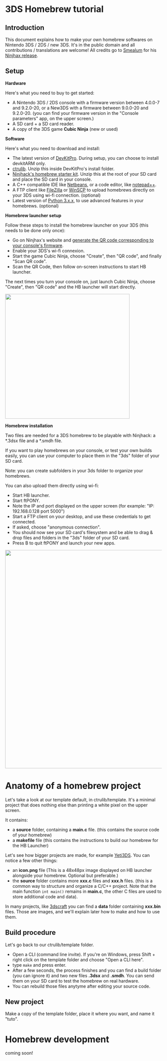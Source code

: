 3DS Homebrew tutorial
=====================

Introduction
------------

This document explains how to make your own homebrew softwares on Nintendo 3DS / 2DS / new 3DS.
It's in the public domain and all contributions / translations are welcome!
All credits go to [Smealum](http://smealum.net) for his [Ninjhax release](http://smealum.net/ninjhax).

Setup
-----

**Hardware**

Here's what you need to buy to get started:
- A Nintendo 3DS / 2DS console with a firmware version between 4.0.0-7 and 9.2.0-20, or a New3DS with a firmware between 9.0.0-20 and 9.2.0-20. (you can find your firmware version in the "Console parameters" app, on the upper screen.)
- A SD card + a SD card reader.
- A copy of the 3DS game **Cubic Ninja** (new or used)

**Software**

Here's what you need to download and install:
- The latest version of [DevKitPro](http://devkitpro.org). During setup, you can choose to install devkitARM only.
- [ctrulib](https://github.com/smealum/ctrulib/archive/master.zip). Unzip this inside DevKitPro's install folder.
- [Ninjhack's homebrew starter kit](http://smealum.net/ninjhax/dl/starter.zip). Unzip this at the root of your SD card and place the SD card in your console.
- A C++ compatible IDE like [Netbeans](https://netbeans.org/downloads), or a code editor, like [notepad++](http://notepad-plus-plus.org).
- A FTP client like [FileZilla](https://filezilla-project.org) or [WinSCP](http://winscp.net) to upload homebrews directly on your 3DS using wi-fi connection. (optional)
- Latest version of [Python 3.x.x](https://www.python.org), to use advanced features in your homebrews. (optional)

**Homebrew launcher setup**

Follow these steps to install the homebrew launcher on your 3DS (this needs to be done only once):
- Go on Ninjhax's website and [generate the QR code corresponding to your console's firmware](http://smealum.net/ninjhax/#qrcode).
- Enable your 3DS's wi-fi connexion.
- Start the game Cubic Ninja, choose "Create", then "QR code", and finally "Scan QR code". 
- Scan the QR Code, then follow on-screen instructions to start HB launcher.

The next times you turn your console on, just launch Cubic Ninja, choose "Create", then "QR code" and the HB launcher will start directly.

<img src="http://img.ctrlv.in/img/14/11/22/54709c512ae72.png" width=400>

**Homebrew installation**

Two files are needed for a 3DS homebrew to be playable with Ninjhack: a *.3dsx file and a *.smdh file.

If you want to play homebrews on your console, or test your own builds easily, you can use your computer to place them in the "3ds" folder of your SD card.

Note: you can create subfolders in your 3ds folder to organize your homebrews.

You can also upload them directly using wi-fi:
- Start HB launcher.
- Start ftPONY.
- Note the IP and port displayed on the upper screen (for example: "IP: 192.168.0.128 port 5000")
- Start a FTP client on your desktop, and use these credentials to get connected.
- If asked, choose "anonymous connection".
- You should now see your SD card's filesystem and be able to drag & drop files and folders in the "3ds" folder of your SD card.
- Press B to quit ftPONY and launch your new apps.

<img src="http://img.ctrlv.in/img/14/11/22/54709afe2f047.png" width=700>




Anatomy of a homebrew project
==

Let's take a look at our template default, in ctrulib/template. It's a minimal project that does nothing else than printing a white pixel on the upper screen.

It contains:
- a **source** folder, containing a **main.c** file. (this contains the source code of your homebrew)
- a **makefile** file (this contains the instructions to build our homebrew for the HB Launcher)

Let's see how bigger projects are made, for example [Yeti3DS](https://github.com/smealum/yeti3DS). You can notice a few other things:
- an **icon.png** file (This is a 48x48px image displayed on HB launcher alongside your homebrew. Optional but preferable.) 
- the **source** folder contains more **xxx.c** files and **xxx.h** files. (this is a common way to structure and organize a C/C++ project. Note that the main function ````int main()```` remains in **main.c**, the other C files are used to store additional code and data).

In many projects, like [3dscraft](https://github.com/smealum/3dscraft) you can find a **data** folder containing **xxx.bin** files. Those are images, and we'll explain later how to make and how to use them.

Build procedure
--

Let's go back to our ctrulib/template folder.
- Open a CLI (command line invite). If you're on Windows, press Shift + right click on the template folder and choose "Open a CLI here".
- type ````make```` and press enter.
- After a few seconds, the process finishes and you can find a build folder (you can ignore it) and two new files **.3dsx** and **.smdh**. You can send them on your SD card to test the homebrew on real hardware.
- You can rebuild those files anytyme after editing your source code.

New project
--

Make a copy of the template folder, place it where you want, and name it "tuto". 

Homebrew development
==

coming soon!
